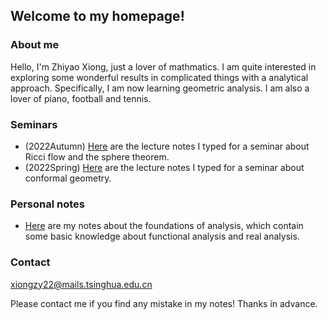 ## Welcome to my homepage!

### About me
Hello, I'm Zhiyao Xiong, just a lover of mathmatics. I am quite interested in exploring some wonderful results in complicated things with a analytical approach. Specifically, I am now learning geometric analysis. I am also a lover of piano, football and tennis.

### Seminars

* (2022Autumn) [Here](notes/Ricci_flow/Ricci_flow.pdf) are the lecture notes I typed for a seminar about Ricci flow and the sphere theorem.
* (2022Spring) [Here](notes/Conformal/conformal.pdf) are the lecture notes I typed for a seminar about conformal geometry.

### Personal notes

* [Here](notes/Foundation_of_analysis/foundations.pdf) are my notes about the foundations of analysis, which contain some basic knowledge about functional analysis and real analysis.


### Contact
xiongzy22@mails.tsinghua.edu.cn

Please contact me if you find any mistake in my notes! Thanks in advance.
